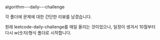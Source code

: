 algorithm---daily---challenge



각 폴더에 문제에 대한 간단한 리뷰를 남겼습니다.

원래 leetcode-daily-challenge를 매일 올리는 것이었으나, 일정이 생겨서 10월부터 다시 w(숫자)형식 폴더로 시작합니다.
